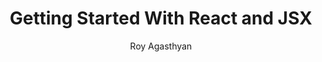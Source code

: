 ---
sections:
  - reactjs
link: 'https://code.tutsplus.com/tutorials/getting-started-with-react-and-jsx--cms-27352'
title: 'Getting Started With React and JSX'
author: 'Roy Agasthyan'
publishedAt: 2016-11-16T00:00:00.000Z
type:
  - article
topics:
  - get_started
  - jsx
suggestedBy:
  - andreamangano
createdAt: 2018-03-12T21:43:21.537Z
reference: aHR0cHM6Ly9jb2RlLnR1dHNwbHVzLmNvbS90dXRvcmlhbHMvZ2V0dGluZy1zdGFydGVkLXdpdGgtcmVhY3QtYW5kLWpzeC0tY21zLTI3MzUy
slug: getting-started-with-react-and-jsx-by-roy-agasthyan
---